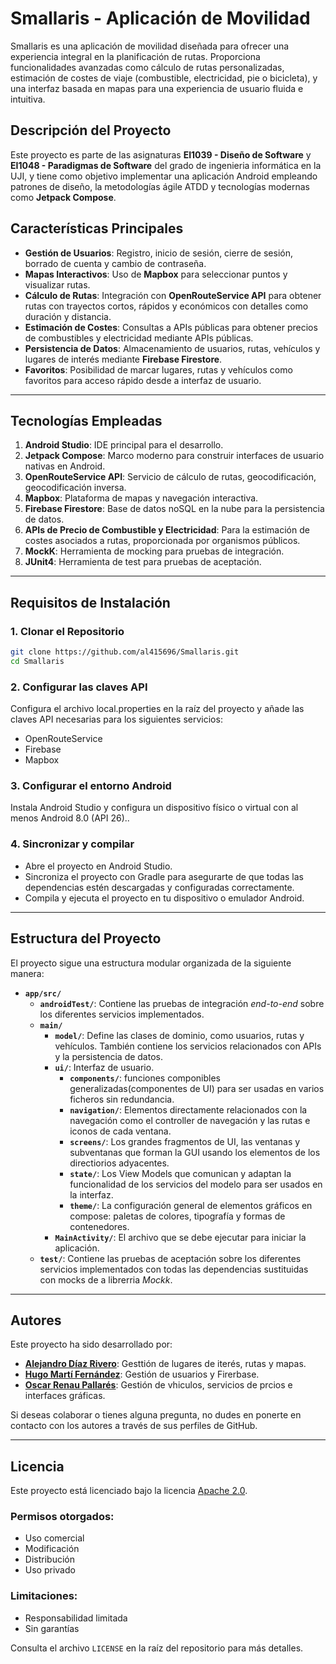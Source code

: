 # Smallaris - Aplicación de Movilidad

Smallaris es una aplicación de movilidad diseñada para ofrecer una experiencia integral en la planificación de rutas. Proporciona funcionalidades avanzadas como cálculo de rutas personalizadas, estimación de costes de viaje (combustible, electricidad, pie o bicicleta), y una interfaz basada en mapas para una experiencia de usuario fluida e intuitiva.

## Descripción del Proyecto

Este proyecto es parte de las asignaturas **EI1039 - Diseño de Software** y **EI1048 - Paradigmas de Software** del grado de ingenieria informática en la UJI, y tiene como objetivo implementar una aplicación Android empleando patrones de diseño, la metodologías ágile ATDD y tecnologías modernas como **Jetpack Compose**.

## Características Principales

- **Gestión de Usuarios**: Registro, inicio de sesión, cierre de sesión, borrado de cuenta y cambio de contraseña.
- **Mapas Interactivos**: Uso de **Mapbox** para seleccionar puntos y visualizar rutas.
- **Cálculo de Rutas**: Integración con **OpenRouteService API** para obtener rutas con trayectos cortos, rápidos y económicos con detalles como duración y distancia.
- **Estimación de Costes**: Consultas a APIs públicas para obtener precios de combustibles y electricidad mediante APIs públicas.
- **Persistencia de Datos**: Almacenamiento de usuarios, rutas, vehículos y lugares de interés mediante **Firebase Firestore**.
- **Favoritos**: Posibilidad de marcar lugares, rutas y vehículos como favoritos para acceso rápido desde a interfaz de usuario.

---

## Tecnologías Empleadas

1. **Android Studio**: IDE principal para el desarrollo.
2. **Jetpack Compose**: Marco moderno para construir interfaces de usuario nativas en Android.
3. **OpenRouteService API**: Servicio de cálculo de rutas, geocodificación, geocodificación inversa.
4. **Mapbox**: Plataforma de mapas y navegación interactiva.
5. **Firebase Firestore**: Base de datos noSQL en la nube para la persistencia de datos.
6. **APIs de Precio de Combustible y Electricidad**: Para la estimación de costes asociados a rutas, proporcionada por organismos públicos.
7. **MockK**: Herramienta de mocking para pruebas de integración.
8. **JUnit4**: Herramienta de test para pruebas de aceptación.

---

## Requisitos de Instalación

### 1. Clonar el Repositorio
```bash
git clone https://github.com/al415696/Smallaris.git
cd Smallaris
```

### 2. Configurar las claves API
  Configura el archivo local.properties en la raíz del proyecto y añade las claves API necesarias para los siguientes servicios:
  
  - OpenRouteService
  - Firebase
  - Mapbox

### 3. Configurar el entorno Android
  Instala Android Studio y configura un dispositivo físico o virtual con al menos Android 8.0 (API 26)..

### 4. Sincronizar y compilar
  -  Abre el proyecto en Android Studio.
  - Sincroniza el proyecto con Gradle para asegurarte de que todas las dependencias estén descargadas y configuradas correctamente.
  - Compila y ejecuta el proyecto en tu dispositivo o emulador Android.

---

## Estructura del Proyecto

El proyecto sigue una estructura modular organizada de la siguiente manera:

- **`app/src/`**
  - **`androidTest/`**: Contiene las pruebas de integración *end-to-end* sobre los diferentes servicios implementados.
  - **`main/`**
    - **`model/`**: Define las clases de dominio, como usuarios, rutas y vehículos. También contiene los servicios relacionados con APIs y la persistencia de datos.
    - **`ui/`**: Interfaz de usuario.
      - **`components/`**: funciones componibles generalizadas(componentes de UI) para ser usadas en varios ficheros sin redundancia.
      - **`navigation/`**: Elementos directamente relacionados con la navegación como el controller de navegación y las rutas e iconos de cada ventana.
      - **`screens/`**: Los grandes fragmentos de UI, las ventanas y subventanas que forman la GUI usando los elementos de los directiorios adyacentes.
      - **`state/`**: Los View Models que comunican y adaptan la funcionalidad de los servicios del modelo para ser usados en la interfaz.
      - **`theme/`**: La configuración general de elementos gráficos en compose: paletas de colores, tipografía y formas de contenedores.
    - **`MainActivity/`**:  El archivo que se debe ejecutar para iniciar la aplicación. 
  - **`test/`**: Contiene las pruebas de aceptación  sobre los diferentes servicios implementados con todas las dependencias sustituidas con mocks de a librerria *Mockk*.

---

## Autores

Este proyecto ha sido desarrollado por:

- **[Alejandro Díaz Rivero](https://github.com/MCY-1911)**: Gesttión de lugares de iterés, rutas y mapas.
- **[Hugo Martí Fernández](https://github.com/HugoMartiFernandez)**: Gestión de usuarios y Firerbase.
- **[Oscar Renau Pallarés](https://github.com/al415696)**: Gestión de vhiculos, servicios de prcios e interfaces gráficas.

Si deseas colaborar o tienes alguna pregunta, no dudes en ponerte en contacto con los autores a través de sus perfiles de GitHub.

--- 

## Licencia

Este proyecto está licenciado bajo la licencia [Apache 2.0](https://www.apache.org/licenses/LICENSE-2.0).

### Permisos otorgados:
- Uso comercial
- Modificación
- Distribución
- Uso privado

### Limitaciones:
- Responsabilidad limitada
- Sin garantías

Consulta el archivo `LICENSE` en la raíz del repositorio para más detalles.


